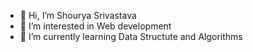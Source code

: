 - 👋 Hi, I’m Shourya Srivastava
- 👀 I’m interested in Web development
- 🌱 I’m currently learning Data Structute and Algorithms
